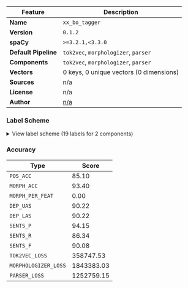 | Feature | Description |
| --- | --- |
| **Name** | `xx_bo_tagger` |
| **Version** | `0.1.2` |
| **spaCy** | `>=3.2.1,<3.3.0` |
| **Default Pipeline** | `tok2vec`, `morphologizer`, `parser` |
| **Components** | `tok2vec`, `morphologizer`, `parser` |
| **Vectors** | 0 keys, 0 unique vectors (0 dimensions) |
| **Sources** | n/a |
| **License** | n/a |
| **Author** | [n/a]() |

### Label Scheme

<details>

<summary>View label scheme (19 labels for 2 components)</summary>

| Component | Labels |
| --- | --- |
| **`morphologizer`** | `POS=PUNCT`, `POS=NOUN`, `POS=ADV`, `POS=ADP`, `POS=CCONJ`, `POS=PRON`, `POS=VERB`, `POS=DET`, `POS=AUX`, `POS=SCONJ`, `POS=PART`, `POS=ADJ`, `POS=PROPN`, `POS=NUM`, `POS=INTJ`, `POS=SYM`, `POS=X` |
| **`parser`** | `ROOT`, `dep` |

</details>

### Accuracy

| Type | Score |
| --- | --- |
| `POS_ACC` | 85.10 |
| `MORPH_ACC` | 93.40 |
| `MORPH_PER_FEAT` | 0.00 |
| `DEP_UAS` | 90.22 |
| `DEP_LAS` | 90.22 |
| `SENTS_P` | 94.15 |
| `SENTS_R` | 86.34 |
| `SENTS_F` | 90.08 |
| `TOK2VEC_LOSS` | 358747.53 |
| `MORPHOLOGIZER_LOSS` | 1843383.03 |
| `PARSER_LOSS` | 1252759.15 |